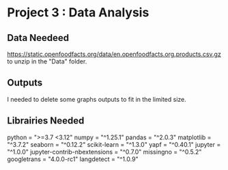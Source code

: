 # Project 3 : Data Analysis

## Data Needeed
https://static.openfoodfacts.org/data/en.openfoodfacts.org.products.csv.gz to unzip in the "Data" folder.

## Outputs
I needed to delete some graphs outputs to fit in the limited size.

## Librairies Needed
python = ">=3.7 <3.12"
numpy = "^1.25.1"
pandas = "^2.0.3"
matplotlib = "^3.7.2"
seaborn = "^0.12.2"
scikit-learn = "^1.3.0"
yapf = "^0.40.1"
jupyter = "^1.0.0"
jupyter-contrib-nbextensions = "^0.7.0"
missingno = "^0.5.2"
googletrans = "4.0.0-rc1"
langdetect = "^1.0.9"